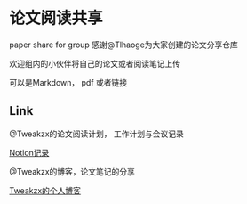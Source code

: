 # 论文阅读共享
paper share for group
感谢@Tlhaoge为大家创建的论文分享仓库

欢迎组内的小伙伴将自己的论文或者阅读笔记上传

可以是Markdown， pdf 或者链接


## Link
@Tweakzx的论文阅读计划， 工作计划与会议记录

[Notion记录](https://onyx-stocking-554.notion.site/tkestack-gpu-b2f71733f9ab4ac69562b0fe94998b27)

@Tweakzx的博客，论文笔记的分享

[Tweakzx的个人博客](https://tweakzx.github.io/)
